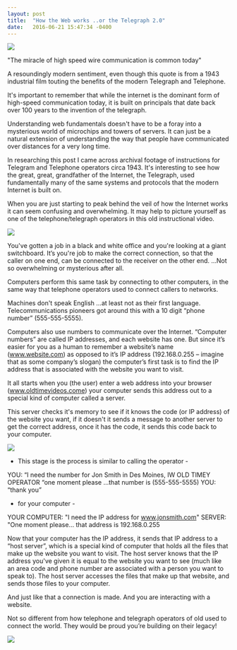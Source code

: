 ```yaml
---
layout: post
title:  "How the Web works ..or the Telegraph 2.0"
date:   2016-06-21 15:47:34 -0400
---
```


[![](http://i.imgur.com/hLE3Lwq.png)](https://archive.org/details/Telephon1946)

"The miracle of high speed wire communication is common today" 

A resoundingly modern sentiment, even though this quote is from a 1943 industrial film touting the benefits of the modern Telegraph and Telephone. 

It's important to remember that while the internet is the dominant form of high-speed communication today, it is built on principals that date back over 100 years to the invention of the telegraph. 

Understanding web fundamentals doesn't have to be a foray into a mysterious world of microchips and towers of servers. It can just be a natural extension of understanding the way that people have communicated over distances for a very long time. 

In researching this post I came across archival footage of instructions for Telegram and Telephone operators circa 1943. It's interesting to see how the great, great, grandfather of the Internet, the Telegraph, used fundamentally many of the same systems and protocols that the modern Internet is built on. 

When you are just starting to peak behind the veil of how the Internet works it can seem confusing and overwhelming. It may help to picture yourself as one of the telephone/telegraph operators in this old instructional video. 

![](http://i.imgur.com/9LqvFYT.png)


You've gotten a job in a black and white office and you're looking at a giant switchboard. It’s you're job to make the correct connection, so that the caller on one end, can be connected to the receiver on the other end. ...Not so overwhelming or mysterious after all. 

Computers perform this same task by connecting to other computers, in the same way that telephone operators used to connect callers to networks. 

Machines don't speak English …at least not as their first language. 
Telecommunications pioneers got around this with a 10 digit “phone number” (555-555-5555). 

Computers also use numbers to communicate over the Internet. “Computer numbers” are called IP addresses, and each website has one. But since it’s easier for you as a human to remember a website’s name (www.website.com) as opposed to it’s IP address (192.168.0.255 – imagine that as some company’s slogan) the computer’s first task is to find the IP address that is associated with the website you want to visit. 

It all starts when you (the user) enter a web address into your browser (www.oldtimevideos.come) your computer sends this address out to a special kind of computer called a server. 

This server checks it's memory to see if it knows the code (or IP address) of the website you want, if it doesn't it sends a message to another server to get the correct address, once it has the code, it sends this code back to your computer. 

![](http://i.imgur.com/0SiVyXl.png)

-	This stage is the process is similar to calling the operator - 

YOU: “I need the number for Jon Smith in Des Moines, IW
OLD TIMEY OPERATOR “one moment please
…that number is (555-555-5555) 
YOU: “thank you”

- for your computer - 

YOUR COMPUTER: "I need the IP address for www.jonsmith.com" 
SERVER: "One moment please… that address is 192.168.0.255


Now that your computer has the IP address, it sends that IP address to a “host server”, which is a special kind of computer that holds all the files that make up the website you want to visit.  The host server knows that the IP address you've given it is equal to the website you want to see (much like an area code and phone number are associated with a person you want to speak to). The host server accesses the files that make up that website, and sends those files to your computer. 

And just like that a connection is made. And you are interacting with a website. 

Not so different from how telephone and telegraph operators of old used to connect the world. They would be proud you’re building on their legacy!

![](http://i.imgur.com/D60dnI9.png)





